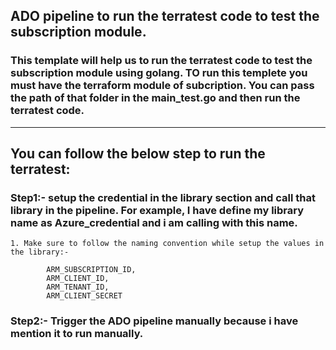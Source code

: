 ## ADO pipeline to run the terratest code to test the subscription module.

### This template will help us to run the terratest code to test the subscription module using golang. TO run this templete you must have the terraform module of subcription. You can pass the path of that folder in the main_test.go and then run the terratest code.
----------
## You can follow the below step to run the terratest:

### Step1:- setup the credential in the library section and call that library in the pipeline. For example, I have define my library name as Azure_credential and i am calling with this name.

    1. Make sure to follow the naming convention while setup the values in the library:-

            ARM_SUBSCRIPTION_ID,
            ARM_CLIENT_ID,
            ARM_TENANT_ID,
            ARM_CLIENT_SECRET


### Step2:- Trigger the ADO pipeline manually because i have mention it to run manually.